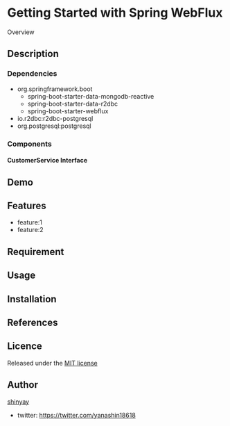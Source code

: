 # Getting Started with Spring WebFlux

Overview

## Description
### Dependencies
- org.springframework.boot
  - spring-boot-starter-data-mongodb-reactive
  - spring-boot-starter-data-r2dbc
  - spring-boot-starter-webflux
- io.r2dbc:r2dbc-postgresql
- org.postgresql:postgresql

### Components
#### CustomerService Interface

## Demo

## Features

- feature:1
- feature:2

## Requirement

## Usage

## Installation

## References

## Licence

Released under the [MIT license](https://gist.githubusercontent.com/shinyay/56e54ee4c0e22db8211e05e70a63247e/raw/34c6fdd50d54aa8e23560c296424aeb61599aa71/LICENSE)

## Author

[shinyay](https://github.com/shinyay)
- twitter: https://twitter.com/yanashin18618
